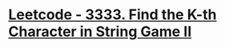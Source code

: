 # [Leetcode - 3333. Find the K-th Character in String Game II](https://leetcode.com/problems/find-the-k-th-character-in-string-game-ii)

